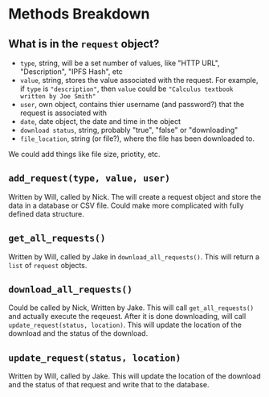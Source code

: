 # Methods Breakdown

## What is in the `request` object?

- `type`, string, will be a set number of values, like "HTTP URL",
  "Description", "IPFS Hash", etc
- `value`, string, stores the value associated with the request. For
  example, if `type` is `"description"`, then `value` could be
  `"Calculus textbook written by Joe Smith"`
- `user`, own object, contains thier username (and password?) that the
  request is associated with
- `date`, date object, the date and time in the object 
- `download status`, string, probably "true", "false" or "downloading"
- `file_location`, string (or file?), where the file has been
  downloaded to.
  
We could add things like file size, priotity, etc.

## `add_request(type, value, user)`

Written by Will, called by Nick. The will create a request object and
store the data in a database or CSV file. Could make more complicated
with fully defined data structure.

## `get_all_requests()`

Written by Will, called by Jake in `download_all_requests()`. This
will return a `list` of `request` objects.

## `download_all_requests()`

Could be called by Nick, Written by Jake. This will call
`get_all_requests()` and actually execute the reqeuest. After it is
done downloading, will call `update_request(status, location)`. This
will update the location of the download and the status of the
download.

## `update_request(status, location)`

Written by Will, called by Jake. This will update the location of the
download and the status of that request and write that to the database.
